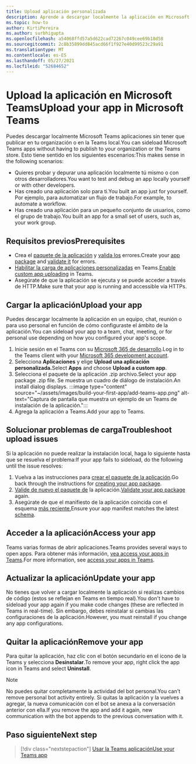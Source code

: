 ```yaml
---
title: Upload aplicación personalizada
description: Aprende a descargar localmente la aplicación en Microsoft Teams. La instalación local es común al probar y depurar una aplicación durante el desarrollo.
ms.topic: how-to
author: KirtiPereira
ms.author: surbhigupta
ms.openlocfilehash: a54068ffd57a5d622cad72267c049cee69b18d58
ms.sourcegitcommit: 2c8b35899dd845acd66f1f927e40d99523c29a91
ms.translationtype: MT
ms.contentlocale: es-ES
ms.lasthandoff: 05/27/2021
ms.locfileid: "52684652"
---
```

# <a name="upload-your-app-in-microsoft-teams"></a><span data-ttu-id="3ce79-104">Upload la aplicación en Microsoft Teams</span><span class="sxs-lookup"><span data-stu-id="3ce79-104">Upload your app in Microsoft Teams</span></span>

<span data-ttu-id="3ce79-105">Puedes descargar localmente Microsoft Teams aplicaciones sin tener que publicar en tu organización o en la Teams local.</span><span class="sxs-lookup"><span data-stu-id="3ce79-105">You can sideload Microsoft Teams apps without having to publish to your organization or the Teams store.</span></span> <span data-ttu-id="3ce79-106">Esto tiene sentido en los siguientes escenarios:</span><span class="sxs-lookup"><span data-stu-id="3ce79-106">This makes sense in the following scenarios:</span></span>

* <span data-ttu-id="3ce79-107">Quieres probar y depurar una aplicación localmente tú mismo o con otros desarrolladores.</span><span class="sxs-lookup"><span data-stu-id="3ce79-107">You want to test and debug an app locally yourself or with other developers.</span></span>
* <span data-ttu-id="3ce79-108">Has creado una aplicación solo para ti.</span><span class="sxs-lookup"><span data-stu-id="3ce79-108">You built an app just for yourself.</span></span> <span data-ttu-id="3ce79-109">Por ejemplo, para automatizar un flujo de trabajo.</span><span class="sxs-lookup"><span data-stu-id="3ce79-109">For example, to automate a workflow.</span></span>
* <span data-ttu-id="3ce79-110">Has creado una aplicación para un pequeño conjunto de usuarios, como el grupo de trabajo.</span><span class="sxs-lookup"><span data-stu-id="3ce79-110">You built an app for a small set of users, such as, your work group.</span></span>

## <a name="prerequisites"></a><span data-ttu-id="3ce79-111">Requisitos previos</span><span class="sxs-lookup"><span data-stu-id="3ce79-111">Prerequisites</span></span>

* <span data-ttu-id="3ce79-112">Crea el [paquete de la aplicación](~/concepts/build-and-test/apps-package.md) y [valida los](https://dev.teams.microsoft.com/appvalidation.html) errores.</span><span class="sxs-lookup"><span data-stu-id="3ce79-112">Create your [app package](~/concepts/build-and-test/apps-package.md) and [validate it](https://dev.teams.microsoft.com/appvalidation.html) for errors.</span></span>
* <span data-ttu-id="3ce79-113">[Habilitar la carga de aplicaciones personalizadas](~/concepts/build-and-test/prepare-your-o365-tenant.md#enable-custom-teams-apps-and-turn-on-custom-app-uploading) en Teams.</span><span class="sxs-lookup"><span data-stu-id="3ce79-113">[Enable custom app uploading](~/concepts/build-and-test/prepare-your-o365-tenant.md#enable-custom-teams-apps-and-turn-on-custom-app-uploading) in Teams.</span></span>
* <span data-ttu-id="3ce79-114">Asegúrate de que la aplicación se ejecuta y se puede acceder a través de HTTP.</span><span class="sxs-lookup"><span data-stu-id="3ce79-114">Make sure that your app is running and accessible via HTTPs.</span></span>

## <a name="upload-your-app"></a><span data-ttu-id="3ce79-115">Cargar la aplicación</span><span class="sxs-lookup"><span data-stu-id="3ce79-115">Upload your app</span></span>

<span data-ttu-id="3ce79-116">Puedes descargar localmente la aplicación en un equipo, chat, reunión o para uso personal en función de cómo configuraste el ámbito de la aplicación.</span><span class="sxs-lookup"><span data-stu-id="3ce79-116">You can sideload your app to a team, chat, meeting, or for personal use depending on how you configured your app's scope.</span></span>

1. <span data-ttu-id="3ce79-117">Inicie sesión en el Teams con su [Microsoft 365 de desarrollo](~/build-your-first-app/build-and-run.md#prerequisites).</span><span class="sxs-lookup"><span data-stu-id="3ce79-117">Log in to the Teams client with your [Microsoft 365 development account](~/build-your-first-app/build-and-run.md#prerequisites).</span></span>
1. <span data-ttu-id="3ce79-118">Selecciona **Aplicaciones** y elige **Upload una aplicación personalizada.**</span><span class="sxs-lookup"><span data-stu-id="3ce79-118">Select **Apps** and choose **Upload a custom app**.</span></span>
1. <span data-ttu-id="3ce79-119">Selecciona el paquete de la aplicación .zip archivo.</span><span class="sxs-lookup"><span data-stu-id="3ce79-119">Select your app package .zip file.</span></span> <span data-ttu-id="3ce79-120">Se muestra un cuadro de diálogo de instalación.</span><span class="sxs-lookup"><span data-stu-id="3ce79-120">An install dialog displays.</span></span>
:::image type="content" source="~/assets/images/build-your-first-app/add-teams-app.png" alt-text="Captura de pantalla que muestra un ejemplo de un Teams de instalación de la aplicación.":::
1. <span data-ttu-id="3ce79-122">Agrega la aplicación a Teams.</span><span class="sxs-lookup"><span data-stu-id="3ce79-122">Add your app to Teams.</span></span>

## <a name="troubleshoot-upload-issues"></a><span data-ttu-id="3ce79-123">Solucionar problemas de carga</span><span class="sxs-lookup"><span data-stu-id="3ce79-123">Troubleshoot upload issues</span></span>

<span data-ttu-id="3ce79-124">Si la aplicación no puede realizar la instalación local, haga lo siguiente hasta que se resuelva el problema:</span><span class="sxs-lookup"><span data-stu-id="3ce79-124">If your app fails to sideload, do the following until the issue resolves:</span></span>

1. <span data-ttu-id="3ce79-125">Vuelva a las instrucciones para [crear el paquete de la aplicación](../../concepts/build-and-test/apps-package.md).</span><span class="sxs-lookup"><span data-stu-id="3ce79-125">Go back through the instructions for [creating your app package](../../concepts/build-and-test/apps-package.md).</span></span>
1. <span data-ttu-id="3ce79-126">[Valide de nuevo el paquete de](https://dev.teams.microsoft.com/appvalidation.html) la aplicación.</span><span class="sxs-lookup"><span data-stu-id="3ce79-126">[Validate your app package](https://dev.teams.microsoft.com/appvalidation.html) again.</span></span>
1. <span data-ttu-id="3ce79-127">Asegúrate de que el manifiesto de la aplicación coincida con el esquema [más reciente.](../../resources/schema/manifest-schema.md)</span><span class="sxs-lookup"><span data-stu-id="3ce79-127">Ensure your app manifest matches the latest [schema](../../resources/schema/manifest-schema.md).</span></span>

## <a name="access-your-app"></a><span data-ttu-id="3ce79-128">Acceder a la aplicación</span><span class="sxs-lookup"><span data-stu-id="3ce79-128">Access your app</span></span>

<span data-ttu-id="3ce79-129">Teams varias formas de abrir aplicaciones.</span><span class="sxs-lookup"><span data-stu-id="3ce79-129">Teams provides several ways to open apps.</span></span> <span data-ttu-id="3ce79-130">Para obtener más información, [vea access your apps in Teams](https://support.microsoft.com/office/access-your-apps-in-teams-0758cb09-9e85-40e7-a974-51df7734646a).</span><span class="sxs-lookup"><span data-stu-id="3ce79-130">For more information, see [access your apps in Teams](https://support.microsoft.com/office/access-your-apps-in-teams-0758cb09-9e85-40e7-a974-51df7734646a).</span></span>

## <a name="update-your-app"></a><span data-ttu-id="3ce79-131">Actualizar la aplicación</span><span class="sxs-lookup"><span data-stu-id="3ce79-131">Update your app</span></span>

<span data-ttu-id="3ce79-132">No tienes que volver a cargar localmente la aplicación si realizas cambios de código (estos se reflejan en Teams en tiempo real).</span><span class="sxs-lookup"><span data-stu-id="3ce79-132">You don't have to sideload your app again if you make code changes (these are reflected in Teams in real-time).</span></span> <span data-ttu-id="3ce79-133">Sin embargo, debes reinstalar si cambias las configuraciones de la aplicación.</span><span class="sxs-lookup"><span data-stu-id="3ce79-133">However, you must reinstall if you change any app configurations.</span></span>

## <a name="remove-your-app"></a><span data-ttu-id="3ce79-134">Quitar la aplicación</span><span class="sxs-lookup"><span data-stu-id="3ce79-134">Remove your app</span></span>

<span data-ttu-id="3ce79-135">Para quitar la aplicación, haz clic con el botón secundario en el icono de la Teams y selecciona **Desinstalar**.</span><span class="sxs-lookup"><span data-stu-id="3ce79-135">To remove your app, right click the app icon in Teams and select **Uninstall**.</span></span>

> [!NOTE]
> <span data-ttu-id="3ce79-136">No puedes quitar completamente la actividad del bot personal.</span><span class="sxs-lookup"><span data-stu-id="3ce79-136">You can't remove personal bot activity entirely.</span></span> <span data-ttu-id="3ce79-137">Si quitas la aplicación y la vuelves a agregar, la nueva comunicación con el bot se anexa a la conversación anterior con ella.</span><span class="sxs-lookup"><span data-stu-id="3ce79-137">If you remove the app and add it again, new communication with the bot appends to the previous conversation with it.</span></span>

## <a name="next-step"></a><span data-ttu-id="3ce79-138">Paso siguiente</span><span class="sxs-lookup"><span data-stu-id="3ce79-138">Next step</span></span>

> [!div class="nextstepaction"]
> [<span data-ttu-id="3ce79-139">Usar la Teams aplicación</span><span class="sxs-lookup"><span data-stu-id="3ce79-139">Use your Teams app</span></span>](https://support.microsoft.com/office/apps-and-services-cc1fba57-9900-4634-8306-2360a40c665b?ui=en-us&rs=en-us&ad=us)
